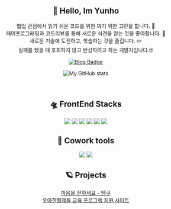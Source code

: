 <div align="center">

## 👋 Hello, Im Yunho 
  
협업 관점에서 읽기 쉬운 코드를 위한 짜기 위한 고민을 합니다. 🤔    
페어프로그래밍과 코드리뷰를 통해 새로운 식견을 얻는 것을 좋아합니다. 🤝   
새로운 기술에 도전하고, 학습하는 것을 즐깁니다. ✏️    
실패를 했을 때 후회하지 않고 반성하려고 하는 개발자입니다.🤓    

[![Blog Badge](http://img.shields.io/badge/-Yunho's%20blog-black?style=for-the-badge&logo=Tistory&link=https://yunho-kang-study.tistory.com/)](https://yunho-kang-study.tistory.com/)

![My GitHub stats](https://github-readme-stats.vercel.app/api?username=KangYunHo1221&show_icons=true&theme=radical)


<br />


## 🛸 FrontEnd Stacks
<div>
<img src="https://img.shields.io/badge/JavaScript-F7DF1E?style=flat-square&logo=JavaScript&logoColor=white"/>
<img src="https://img.shields.io/badge/TypeScript-3178C6?style=flat-square&logo=TypeScript&logoColor=white"/>
<img src="https://img.shields.io/badge/React-61DAFB?style=flat-square&logo=React&logoColor=white"/>
<img src ="https://img.shields.io/badge/Webpack-8DD6F9.svg?&style=flat-square&logo=Webpack&logoColor=white"/>
<img src ="https://img.shields.io/badge/React Query-FF4154.svg?&style=flat-square&logo=React Query&logoColor=white"/>
<img src="https://img.shields.io/badge/StyledComponents/Emotion-DB7093?style=flat-square&logo=Styled-components&logoColor=white"/><br/>
</div>


## 🌠 Cowork tools

<div>
<img src="https://img.shields.io/badge/GitHub-181717?style=flat-square&logo=GitHub&logoColor=white"/>
<img src="https://img.shields.io/badge/Figma-F24E1E?style=flat-square&logo=Figma&logoColor=white"/>
</div>


## 🪐 Projects

[마음을 전하세요 - 땡쿠](https://github.com/woowacourse-teams/2022-thankoo)    
[우아한형제들 교육 프로그램 지원 사이트](https://github.com/woowacourse/service-apply)


<!--
**KangYunHo1221/KangYunHo1221** is a ✨ _special_ ✨ repository because its `README.md` (this file) appears on your GitHub profile.

Here are some ideas to get you started:

- 🔭 I’m currently working on ...
- 🌱 I’m currently learning ...
- 👯 I’m looking to collaborate on ...
- 🤔 I’m looking for help with ...
- 💬 Ask me about ...
- 📫 How to reach me: ...
- 😄 Pronouns: ...
- ⚡ Fun fact: ...
-->
